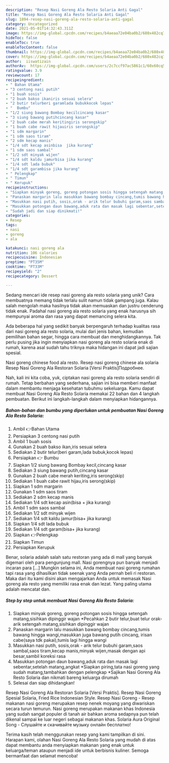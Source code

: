 ```yaml
---
description: "Resep Nasi Goreng Ala Resto Solaria Anti Gagal"
title: "Resep Nasi Goreng Ala Resto Solaria Anti Gagal"
slug: 1894-resep-nasi-goreng-ala-resto-solaria-anti-gagal
category: Uncategorized
date: 2021-05-01T14:32:43.311Z
image: https://img-global.cpcdn.com/recipes/b4aeaa72e04ba0b2/680x482cq70/nasi-goreng-ala-resto-solaria-foto-resep-utama.jpg
hideToc: false
enableToc: true
enableTocContent: false
thumbnail: https://img-global.cpcdn.com/recipes/b4aeaa72e04ba0b2/680x482cq70/nasi-goreng-ala-resto-solaria-foto-resep-utama.jpg
cover: https://img-global.cpcdn.com/recipes/b4aeaa72e04ba0b2/680x482cq70/nasi-goreng-ala-resto-solaria-foto-resep-utama.jpg
author:  iiswatizain
authorAv:  https://img-global.cpcdn.com/users/2c7ccf97ac5861c1/60x60cq50/avatar.jpg
ratingvalue: 3.9
reviewcount: 17
recipeingredient:
- " Bahan Utama"
- "3 centong nasi putih"
- "1 buah sosis"
- "2 buah bakso ikaniris sesuai selera"
- "2 butir telurberi garamlada bubukkocok lepas"
- "  Bumbu"
- "1/2 siung bawang Bombay kecilcincang kasar"
- "3 siung bawang putihcincang kasar"
- "2 buah cabe merah keritingiris serongskip"
- "1 buah cabe rawit hijauiris serongskip"
- "1 sdm margarin"
- "1 sdm saos tiram"
- "2 sdm kecap manis"
- "1/4 sdt kecap asinbisa  jika kurang"
- "1 sdm saos sambal"
- "1/2 sdt minyak wijen"
- "1/4 sdt kaldu jamurbisa jika kurang"
- "1/4 sdt lada bubuk"
- "1/4 sdt garambisa jika kurang"
- " Pelengkap"
- " Timun"
- " Kerupuk"
recipeinstructions:
- "Siapkan minyak goreng, goreng potongan sosis hingga setengah matang,sisihkan dipinggir wajan *Pecahkan 2 butir telur,buat telur orak-arik setengah matang,sisihkan dipinggir wajan"
- "Panaskan margarin lalu masukkan bawang bombay cincang,tumis bawang hingga wangi,masukkan juga bawang putih cincang, irisan cabe(saya tdk pakai),tumis lagi hingga wangi"
- "Masukkan nasi putih, sosis,orak - arik telur bubuhi garam,saos sambal,saos tiram,kecap manis,minyak wijen,masak dengan api besar,sambil koreksi rasa"
- "Masukkan potongan daun bawang,aduk rata dan masak lagi sebentar,setelah matang,angkat *Siapkan piring,tata nasi goreng yang sudah matang,tambahkan dengan pelengkap *Sajikan Nasi Goreng Ala Resto Solaria dan nikmati bareng keluarga dirumah"
- "Sudah jadi dan siap dinikmati!"
categories:
- Resep
tags:
- nasi
- goreng
- ala

katakunci: nasi goreng ala 
nutrition: 106 calories
recipecuisine: Indonesian
preptime: "PT35M"
cooktime: "PT33M"
recipeyield: "2"
recipecategory: Dessert

---
```



Sedang mencari ide resep nasi goreng ala resto solaria yang unik? Cara membuatnya memang tidak terlalu sulit namun tidak gampang juga. Kalau salah mengolah maka hasilnya tidak akan memuaskan dan justru cenderung tidak enak. Padahal nasi goreng ala resto solaria yang enak harusnya sih mempunyai aroma dan rasa yang dapat memancing selera kita.


Ada beberapa hal yang sedikit banyak berpengaruh terhadap kualitas rasa dari nasi goreng ala resto solaria, mulai dari jenis bahan, kemudian pemilihan bahan segar, hingga cara membuat dan menghidangkannya. Tak perlu pusing jika ingin menyiapkan nasi goreng ala resto solaria enak di rumah, karena asal sudah tahu triknya maka hidangan ini dapat jadi sajian spesial.

Nasi goreng chinese food ala resto. Resep nasi goreng chinese ala solaria Resep Nasi Goreng Ala Restoran Solaria [Versi Praktis]Подробнее.


Nah, kali ini kita coba, yuk, ciptakan nasi goreng ala resto solaria sendiri di rumah. Tetap berbahan yang sederhana, sajian ini bisa memberi manfaat dalam membantu menjaga kesehatan tubuhmu sekeluarga. Kamu dapat membuat Nasi Goreng Ala Resto Solaria memakai 22 bahan dan 4 langkah pembuatan. Berikut ini langkah-langkah dalam menyiapkan hidangannya.

<!--inarticleads1-->

##### Bahan-bahan dan bumbu yang diperlukan untuk pembuatan Nasi Goreng Ala Resto Solaria:

1. Ambil  👉Bahan Utama
1. Persiapkan 3 centong nasi putih
1. Ambil 1 buah sosis
1. Gunakan 2 buah bakso ikan,iris sesuai selera
1. Sediakan 2 butir telur(beri garam,lada bubuk,kocok lepas)
1. Persiapkan  👉 Bumbu
1. Siapkan 1/2 siung bawang Bombay kecil,cincang kasar
1. Sediakan 3 siung bawang putih,cincang kasar
1. Gunakan 2 buah cabe merah keriting,iris serong(skip)
1. Sediakan 1 buah cabe rawit hijau,iris serong(skip)
1. Siapkan 1 sdm margarin
1. Gunakan 1 sdm saos tiram
1. Sediakan 2 sdm kecap manis
1. Sediakan 1/4 sdt kecap asin(bisa + jika kurang)
1. Ambil 1 sdm saos sambal
1. Sediakan 1/2 sdt minyak wijen
1. Sediakan 1/4 sdt kaldu jamur(bisa+ jika kurang)
1. Siapkan 1/4 sdt lada bubuk
1. Sediakan 1/4 sdt garam(bisa+ jika kurang)
1. Siapkan  👉Pelengkap
1. Siapkan  Timun
1. Persiapkan  Kerupuk


Benar, solaria adalah salah satu restoran yang ada di mall yang banyak digemari oleh para pengunjung mall. Nasi gorengnya pun banyak menjadi incaran para […] Mungkin selama ini, Anda membuat nasi goreng rumahan tapi rasa yang dihasilkan tidak seenak yang Anda pernah beli ri restoran. Maka dari itu kami disini akan mengajarkan Anda untuk memasak Nasi goreng ala resto yang memiliki rasa enak dan lezat. Yang paling utama adalah mencatat dan. 

<!--inarticleads2-->

##### Step by step untuk membuat Nasi Goreng Ala Resto Solaria:

1. Siapkan minyak goreng, goreng potongan sosis hingga setengah matang,sisihkan dipinggir wajan *Pecahkan 2 butir telur,buat telur orak-arik setengah matang,sisihkan dipinggir wajan
1. Panaskan margarin lalu masukkan bawang bombay cincang,tumis bawang hingga wangi,masukkan juga bawang putih cincang, irisan cabe(saya tdk pakai),tumis lagi hingga wangi
1. Masukkan nasi putih, sosis,orak - arik telur bubuhi garam,saos sambal,saos tiram,kecap manis,minyak wijen,masak dengan api besar,sambil koreksi rasa
1. Masukkan potongan daun bawang,aduk rata dan masak lagi sebentar,setelah matang,angkat *Siapkan piring,tata nasi goreng yang sudah matang,tambahkan dengan pelengkap *Sajikan Nasi Goreng Ala Resto Solaria dan nikmati bareng keluarga dirumah
1. Selesai dan siap dihidangkan!

Resep Nasi Goreng Ala Restoran Solaria [Versi Praktis]. Resep Nasi Goreng Spesial Solaria, Fried Rice Indonesian Style. Resep Nasi Goreng - Resep makanan nasi goreng merupakan resep nenek moyang yang diwariskan secara turun temurun. Nasi goreng merupakan makanan khas Indonesia yang sudah sangat populer di tanah air bahkan aroma sedapnya pun telah dikenal sampai ke luar negeri sebagai makanan khas. Solaria Aura Original Song - Слушайте и скачивайте музыку онлайн бесплатно! 

Terima kasih telah menggunakan resep yang kami tampilkan di sini. Harapan kami, olahan Nasi Goreng Ala Resto Solaria yang mudah di atas dapat membantu anda menyiapkan makanan yang enak untuk keluarga/teman ataupun menjadi ide untuk berbisnis kuliner. Semoga bermanfaat dan selamat mencoba!
